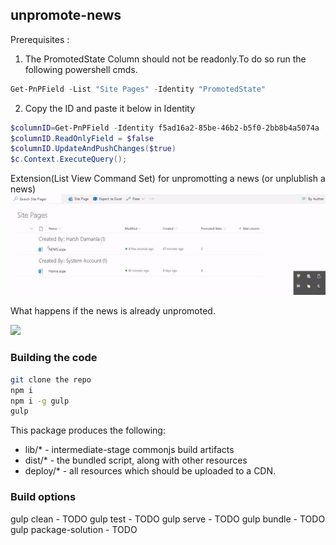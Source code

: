 ## unpromote-news

Prerequisites :
1. The PromotedState Column should not be readonly.To do so run the following powershell cmds.
```powershell
Get-PnPField -List "Site Pages" -Identity "PromotedState" 
```
2. Copy the ID and paste it below in Identity
```powershell
$columnID=Get-PnPField -Identity f5ad16a2-85be-46b2-b5f0-2bb8b4a5074a
$columnID.ReadOnlyField = $false
$columnID.UpdateAndPushChanges($true)
$c.Context.ExecuteQuery();
```


Extension(List View Command Set) for unpromotting a news (or unplublish a news)
![](ezgif-1-f9aae0655408.gif)

What happens if the news is already unpromoted.

![](https://sharepointhd.files.wordpress.com/2019/04/image-5.png)


### Building the code

```bash
git clone the repo
npm i
npm i -g gulp
gulp
```

This package produces the following:

* lib/* - intermediate-stage commonjs build artifacts
* dist/* - the bundled script, along with other resources
* deploy/* - all resources which should be uploaded to a CDN.

### Build options

gulp clean - TODO
gulp test - TODO
gulp serve - TODO
gulp bundle - TODO
gulp package-solution - TODO
